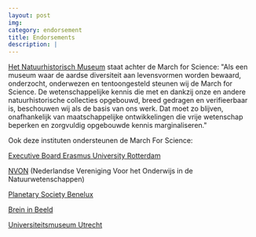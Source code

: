 ```yaml
---
layout: post
img:
category: endorsement
title: Endorsements  
description: |
---
```

[Het Natuurhistorisch Museum](http://www.hetnatuurhistorisch.nl/collectie/march-for-science.html) staat achter de March for Science:
"Als een museum waar de aardse diversiteit aan levensvormen worden bewaard, onderzocht, onderwezen en tentoongesteld steunen wij de March for Science. De wetenschappelijke kennis die met en dankzij onze en andere natuurhistorische collecties opgebouwd, breed gedragen en verifieerbaar is, beschouwen wij als de basis van ons werk. Dat moet zo blijven, onafhankelijk van maatschappelijke ontwikkelingen die vrije wetenschap beperken en zorgvuldig opgebouwde kennis marginaliseren."


Ook deze instituten ondersteunen de March For Science:

[Executive Board Erasmus University Rotterdam](https://www.eur.nl/english/eur/organisation/university/executive_board/)

[NVON](https://www.nvon.nl/nieuws/march-for-science) (Nederlandse Vereniging Voor het Onderwijs in de Natuurwetenschappen)

[Planetary Society Benelux](https://www.meetup.com/nl-NL/The-Planetary-Society-Benelux/)

[Brein in Beeld](http://breininbeeld.org/)

[Universiteitsmuseum Utrecht](http://www.universiteitsmuseum.nl/)

